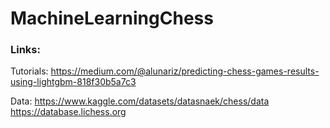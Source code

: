 # MachineLearningChess

### Links:

Tutorials: https://medium.com/@alunariz/predicting-chess-games-results-using-lightgbm-818f30b5a7c3

Data: https://www.kaggle.com/datasets/datasnaek/chess/data https://database.lichess.org

